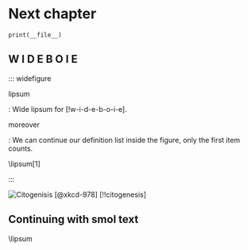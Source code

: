 # Next chapter

``` { .python .cb.nb}
print(__file__)
```

## W I D E B O I E

::: widefigure

lipsum

: Wide lipsum for [!w-i-d-e-b-o-i-e].

moreover

: We can continue our definition list inside the figure, only the first item counts.

\lipsum[1]

:::

![_Citogenisis_ [@xkcd-978] [!!citogenesis]](https://imgs.xkcd.com/comics/citogenesis.png)

## Continuing with smol text

\lipsum
